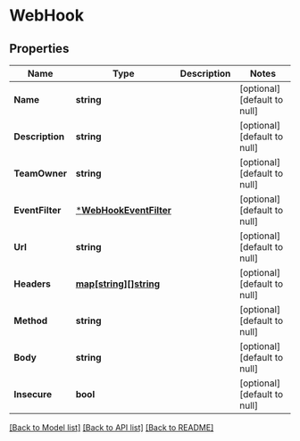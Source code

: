 # WebHook

## Properties
Name | Type | Description | Notes
------------ | ------------- | ------------- | -------------
**Name** | **string** |  | [optional] [default to null]
**Description** | **string** |  | [optional] [default to null]
**TeamOwner** | **string** |  | [optional] [default to null]
**EventFilter** | [***WebHookEventFilter**](WebHookEventFilter.md) |  | [optional] [default to null]
**Url** | **string** |  | [optional] [default to null]
**Headers** | [**map[string][]string**](array.md) |  | [optional] [default to null]
**Method** | **string** |  | [optional] [default to null]
**Body** | **string** |  | [optional] [default to null]
**Insecure** | **bool** |  | [optional] [default to null]

[[Back to Model list]](../README.md#documentation-for-models) [[Back to API list]](../README.md#documentation-for-api-endpoints) [[Back to README]](../README.md)


